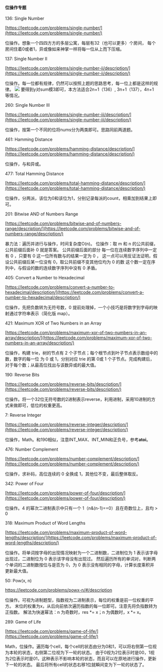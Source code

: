 #### 位操作专题

136: Single Number

[https://leetcode.com/problems/single-number/](https://leetcode.com/problems/single-number/)

位操作。想象一个四四方方的多层公寓，每层有32（也可以更多）个房间，
每个房间住着0或者1，异或像如来神掌一样将每一位从上而下压缩。


137: Single Number II

[https://leetcode.com/problems/single-number-ii/description/](https://leetcode.com/problems/single-number-ii/description/)

位操作。每一位都有规律，仍然可以按照上题的思路思考，每一位上都是这样的规律。
![](http://latex.codecogs.com/gif.latex?{sum=x_1*3+x_2*3+...+x_{n-1}*3+y})
要得到y对sum模3即可，本方法适合2n+1（136）, 3n+1（137），4n+1 等情况。

260: Single Number III

[https://leetcode.com/problems/single-number-iii/description/](https://leetcode.com/problems/single-number-iii/description/)

位操作，按第一个不同的位将nums分为两类即可。思路同前两道题。

461: Hamming Distance

[https://leetcode.com/problems/hamming-distance/description/](https://leetcode.com/problems/hamming-distance/description/)

位操作，与和异或。

477: Total Hamming Distance

[https://leetcode.com/problems/total-hamming-distance/description/](https://leetcode.com/problems/total-hamming-distance/description/)

位操作，分两派，该位为0和该位为1，分别记录每派的count，相乘加到结果上即可。

201: Bitwise AND of Numbers Range

[https://leetcode.com/problems/bitwise-and-of-numbers-range/description/](https://leetcode.com/problems/bitwise-and-of-numbers-range/description/)

暴力法：遍历并进行与操作，时间复杂度O(n)。
位操作：取 m 和 n 的公共前缀，公共前缀后面补 0 就是答案。
公共前缀后面的部分 每一位在连续数字序列中一定有 0 ，只要有 0 这一位所有数与的结果一定为 0 ，
这一点可以用反证法证明，假设公共前缀后某一位没有 0，取公共前缀不变其他位均为 0 的数
这个数一定在序列中，与假设的数的连续数字序列中没有 0 矛盾。

405: Convert a Number to Hexadecimal

[https://leetcode.com/problems/convert-a-number-to-hexadecimal/description/](https://leetcode.com/problems/convert-a-number-to-hexadecimal/description/)

位操作，先把负数转为无符号数，0 提前处理掉，一个小技巧是将数字到字母的映射通过字符串表示（简化版 map）。

421: Maximum XOR of Two Numbers in an Array

[https://leetcode.com/problems/maximum-xor-of-two-numbers-in-an-array/description/](https://leetcode.com/problems/maximum-xor-of-two-numbers-in-an-array/description/)

位操作，构建 trie，树的节点有 2 个子节点；每个根节点到叶子节点表示数组中的数，数字的每一位
为 0 或 1，分别对应 trie 的第 0或 1 个子节点。完成构建后，对于每个数；从最高位找出与该数异或的最大值。

190: Reverse Bits

[https://leetcode.com/problems/reverse-bits/description/](https://leetcode.com/problems/reverse-bits/description/)

位操作。将一个32位无符号数的2进制表示reverse，利用进制，采用10进制的方式来做即可，低位的权重更高。

7: Reverse Integer

[https://leetcode.com/problems/reverse-integer/description/](https://leetcode.com/problems/reverse-integer/description/)

位操作，Math。和190相似，注意INT\_MAX、INT\_MIN和正负号，参考**atoi**。

476: Number Complement

[https://leetcode.com/problems/number-complement/description/](https://leetcode.com/problems/number-complement/description/)

位操作，求补码，高位连续的 0 全换成 1，其他位不变，最后整体取反。

342: Power of Four

[https://leetcode.com/problems/power-of-four/description/](https://leetcode.com/problems/power-of-four/description/)

位操作。4 的幂次二进制表示中只有一个 1（n&(n-1)==0）且在奇数位上，且均 > 0

318: Maximum Product of Word Lengths

[https://leetcode.com/problems/maximum-product-of-word-lengths/description/](https://leetcode.com/problems/maximum-product-of-word-lengths/description/)

位操作。将单词按字母的出现情况映射为一个二进制数，二进制位为 1 表示该字母出现过，二进制位为 0 表示该字母没有出现过。
然后遍历所有的单词对，判断两个单词的二进制数按位与是否为 0，为 0 表示没有相同的字母，计算长度乘积并更新最大值。

50: Pow(x, n)

https://leetcode.com/problems/powx-n/#/description

位操作。可视为进制题型，指数视为二进制表示，每位的权重是前一位权重的平方。
末位的权重为x，从后向前依次遍历指数的每一位即可。注意先将负指数转为正指数。
解法为快速幂法：n 为奇数时，res *= x；n 为偶数时，x *= x。

289: Game of Life

[https://leetcode.com/problems/game-of-life/](https://leetcode.com/problems/game-of-life/)

Math，位操作。遍历每个cell，每个cell的状态由分为0和1，可以将右侧第一位视为本轮的状态，右侧第二位视为下一轮的状态。
由于0视为2位表示时是00，1视为2位表示时是01，这种表示不影响本轮的状态，而且可以在原地进行操作，更新下一轮的状态。
最后将所有cell的状态右移1位就瞬间变为下一轮的状态了。

